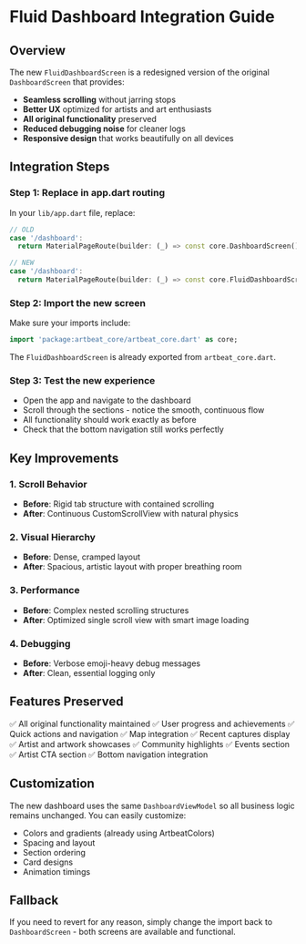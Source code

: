 # Fluid Dashboard Integration Guide

## Overview

The new `FluidDashboardScreen` is a redesigned version of the original `DashboardScreen` that provides:

- **Seamless scrolling** without jarring stops
- **Better UX** optimized for artists and art enthusiasts  
- **All original functionality** preserved
- **Reduced debugging noise** for cleaner logs
- **Responsive design** that works beautifully on all devices

## Integration Steps

### Step 1: Replace in app.dart routing

In your `lib/app.dart` file, replace:

```dart
// OLD
case '/dashboard':
  return MaterialPageRoute(builder: (_) => const core.DashboardScreen());

// NEW  
case '/dashboard':
  return MaterialPageRoute(builder: (_) => const core.FluidDashboardScreen());
```

### Step 2: Import the new screen

Make sure your imports include:

```dart
import 'package:artbeat_core/artbeat_core.dart' as core;
```

The `FluidDashboardScreen` is already exported from `artbeat_core.dart`.

### Step 3: Test the new experience

- Open the app and navigate to the dashboard
- Scroll through the sections - notice the smooth, continuous flow
- All functionality should work exactly as before
- Check that the bottom navigation still works perfectly

## Key Improvements

### 1. Scroll Behavior
- **Before**: Rigid tab structure with contained scrolling
- **After**: Continuous CustomScrollView with natural physics

### 2. Visual Hierarchy  
- **Before**: Dense, cramped layout
- **After**: Spacious, artistic layout with proper breathing room

### 3. Performance
- **Before**: Complex nested scrolling structures
- **After**: Optimized single scroll view with smart image loading

### 4. Debugging
- **Before**: Verbose emoji-heavy debug messages
- **After**: Clean, essential logging only

## Features Preserved

✅ All original functionality maintained
✅ User progress and achievements
✅ Quick actions and navigation
✅ Map integration
✅ Recent captures display
✅ Artist and artwork showcases
✅ Community highlights
✅ Events section
✅ Artist CTA section
✅ Bottom navigation integration

## Customization

The new dashboard uses the same `DashboardViewModel` so all business logic remains unchanged. You can easily customize:

- Colors and gradients (already using ArtbeatColors)
- Spacing and layout
- Section ordering
- Card designs
- Animation timings

## Fallback

If you need to revert for any reason, simply change the import back to `DashboardScreen` - both screens are available and functional.